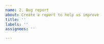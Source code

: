 ```yaml
---
name: 2. Bug report
about: Create a report to help us improve
title: ''
labels: ''
assignees: ''

---
```



